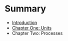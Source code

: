 # Summary

* [Introduction](README.md)
* [Chapter One: Units](chapter1.md)
* Chapter Two: Processes


